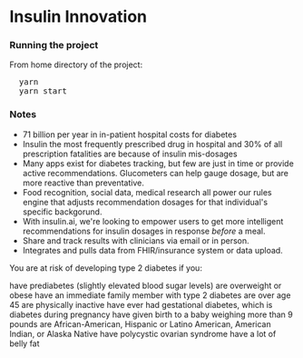 # Insulin Innovation

### Running the project

From home directory of the project:
<pre>
  yarn
  yarn start
</pre>

### Notes
* 71 billion per year in in-patient hospital costs for diabetes
* Insulin the most frequently prescribed drug in hospital and 30% of all prescription fatalities are because of insulin mis-dosages
* Many apps exist for diabetes tracking, but few are just in time or provide active recommendations. Glucometers can help gauge dosage, but are more reactive than preventative.
* Food recognition, social data, medical research all power our rules engine that adjusts recommendation dosages for that individual's specific backgorund.
* With insulin.ai, we're looking to empower users to get more intelligent recommendations for insulin dosages in response *before* a meal.
* Share and track results with clinicians via email or in person.
* Integrates and pulls data from FHIR/insurance system or data upload.


You are at risk of developing type 2 diabetes if you:

have prediabetes (slightly elevated blood sugar levels)
are overweight or obese
have an immediate family member with type 2 diabetes
are over age 45
are physically inactive
have ever had gestational diabetes, which is diabetes during pregnancy
have given birth to a baby weighing more than 9 pounds
are African-American, Hispanic or Latino American, American Indian, or Alaska Native
have polycystic ovarian syndrome
have a lot of belly fat